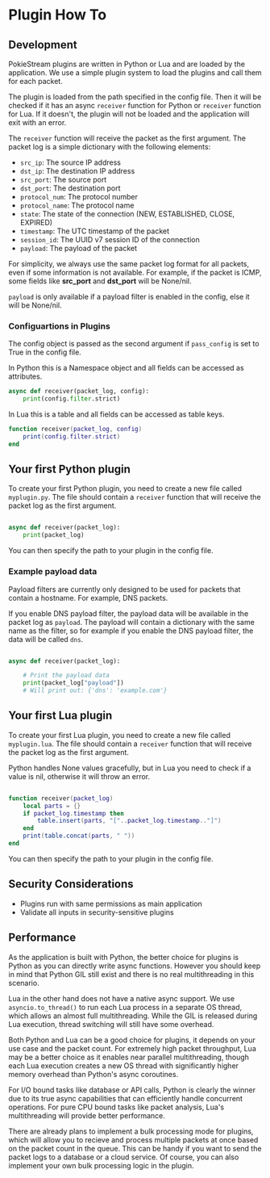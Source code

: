 # Plugin How To

## Development

PokieStream plugins are written in Python or Lua and are loaded by the application. We use a simple plugin system to load the plugins and call them for each packet.

The plugin is loaded from the path specified in the config file. Then it will be checked if it has an async `receiver` function for Python or `receiver` function for Lua. If it doesn't, the plugin will not be loaded and the application will exit with an error.

The `receiver` function will receive the packet as the first argument. The packet log is a simple dictionary with the following elements:

- `src_ip`: The source IP address
- `dst_ip`: The destination IP address
- `src_port`: The source port
- `dst_port`: The destination port
- `protocol_num`: The protocol number
- `protocol_name`: The protocol name
- `state`: The state of the connection (NEW, ESTABLISHED, CLOSE, EXPIRED)
- `timestamp`: The UTC timestamp of the packet
- `session_id`: The UUID v7 session ID of the connection
- `payload`: The payload of the packet

For simplicity, we always use the same packet log format for all packets, even if some information is not available. For example, if the packet is ICMP, some fields like **src_port** and **dst_port** will be None/nil.

`payload` is only available if a payload filter is enabled in the config, else it will be None/nil.

### Configuartions in Plugins

The config object is passed as the second argument if `pass_config` is set to True in the config file.

In Python this is a Namespace object and all fields can be accessed as attributes.

```python
async def receiver(packet_log, config):
    print(config.filter.strict)
```

In Lua this is a table and all fields can be accessed as table keys.

```lua
function receiver(packet_log, config)
    print(config.filter.strict)
end
```

## Your first Python plugin

To create your first Python plugin, you need to create a new file called `myplugin.py`. The file should contain a `receiver` function that will receive the packet log as the first argument.

```python

async def receiver(packet_log):
    print(packet_log)

```

You can then specify the path to your plugin in the config file.

### Example payload data

Payload filters are currently only designed to be used for packets that contain a hostname. For example, DNS packets.

If you enable DNS payload filter, the payload data will be available in the packet log as `payload`.
The payload will contain a dictionary with the same name as the filter, so for example if you enable the DNS payload filter, the data will be called `dns`.

```python

async def receiver(packet_log):

    # Print the payload data
    print(packet_log["payload"])
    # Will print out: {'dns': 'example.com'}
```

## Your first Lua plugin

To create your first Lua plugin, you need to create a new file called `myplugin.lua`. The file should contain a `receiver` function that will receive the packet log as the first argument.

Python handles None values gracefully, but in Lua you need to check if a value is nil, otherwise it will throw an error.

```lua

function receiver(packet_log)
    local parts = {}
    if packet_log.timestamp then
        table.insert(parts, "["..packet_log.timestamp.."]")
    end
    print(table.concat(parts, " "))
end

```

You can then specify the path to your plugin in the config file.

## Security Considerations

- Plugins run with same permissions as main application
- Validate all inputs in security-sensitive plugins

## Performance

As the application is built with Python, the better choice for plugins is Python as you can directly write async functions. However you should keep in mind that Python GIL still exist and there is no real multithreading in this scenario.

Lua in the other hand does not have a native async support. We use `asyncio.to_thread()` to run each Lua process in a separate OS thread, which allows an almost full multithreading. While the GIL is released during Lua execution, thread switching will still have some overhead.

Both Python and Lua can be a good choice for plugins, it depends on your use case and the packet count. For extremely high packet throughput, Lua may be a better choice as it enables near parallel multithreading, though each Lua execution creates a new OS thread with significantly higher memory overhead than Python's async coroutines.

For I/O bound tasks like database or API calls, Python is clearly the winner due to its true async capabilities that can efficiently handle concurrent operations. For pure CPU bound tasks like packet analysis, Lua's multithreading will provide better performance.

There are already plans to implement a bulk processing mode for plugins, which will allow you to recieve and process multiple packets at once based on the packet count in the queue. This can be handy if you want to send the packet logs to a database or a cloud service. Of course, you can also implement your own bulk processing logic in the plugin.
